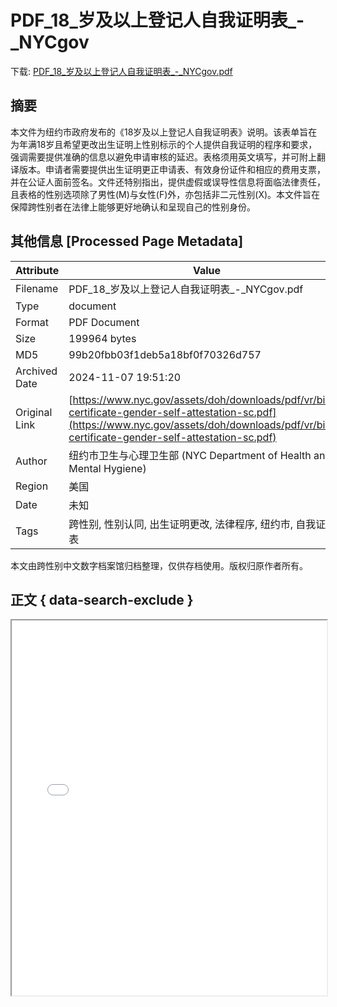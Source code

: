 # PDF_18_岁及以上登记人自我证明表_-_NYCgov

<!-- tcd_download_link -->
下载: <a href="../PDF_18_岁及以上登记人自我证明表_-_NYCgov.pdf" download>PDF_18_岁及以上登记人自我证明表_-_NYCgov.pdf</a>
<!-- tcd_download_link_end -->

## 摘要

<!-- tcd_abstract -->
本文件为纽约市政府发布的《18岁及以上登记人自我证明表》说明。该表单旨在为年满18岁且希望更改出生证明上性别标示的个人提供自我证明的程序和要求，强调需要提供准确的信息以避免申请审核的延迟。表格须用英文填写，并可附上翻译版本。申请者需要提供出生证明更正申请表、有效身份证件和相应的费用支票，并在公证人面前签名。文件还特别指出，提供虚假或误导性信息将面临法律责任，且表格的性别选项除了男性(M)与女性(F)外，亦包括非二元性别(X)。本文件旨在保障跨性别者在法律上能够更好地确认和呈现自己的性别身份。

<!-- tcd_abstract_end -->

## 其他信息 [Processed Page Metadata]

| Attribute       | Value                                  |
|-----------------|----------------------------------------|
| Filename        | PDF_18_岁及以上登记人自我证明表_-_NYCgov.pdf                             |
| Type            | document                                 |
| Format          | PDF Document                               |
| Size            | 199964 bytes                           |
| MD5             | 99b20fbb03f1deb5a18bf0f70326d757                                  |
| Archived Date   | 2024-11-07 19:51:20                             |
| Original Link   | [https://www.nyc.gov/assets/doh/downloads/pdf/vr/birth-certificate-gender-self-attestation-sc.pdf](https://www.nyc.gov/assets/doh/downloads/pdf/vr/birth-certificate-gender-self-attestation-sc.pdf)                         |
| Author          | 纽约市卫生与心理卫生部 (NYC Department of Health and Mental Hygiene)                               |
| Region          | 美国                               |
| Date            | 未知                                 |
| Tags            | 跨性别, 性别认同, 出生证明更改, 法律程序, 纽约市, 自我证明表                                 |

本文由跨性别中文数字档案馆归档整理，仅供存档使用。版权归原作者所有。


## 正文 { data-search-exclude }

<!-- tcd_main_text -->
<iframe src="../PDF_18_岁及以上登记人自我证明表_-_NYCgov.pdf" width="100%" height="600px">
    <p>无法显示PDF，请下载查看。</p>
</iframe>
<!-- tcd_main_text_end -->

